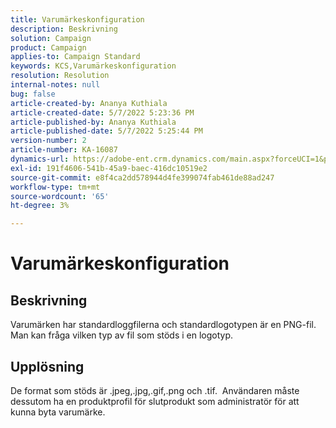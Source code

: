 ```yaml
---
title: Varumärkeskonfiguration
description: Beskrivning
solution: Campaign
product: Campaign
applies-to: Campaign Standard
keywords: KCS,Varumärkeskonfiguration
resolution: Resolution
internal-notes: null
bug: false
article-created-by: Ananya Kuthiala
article-created-date: 5/7/2022 5:23:36 PM
article-published-by: Ananya Kuthiala
article-published-date: 5/7/2022 5:25:44 PM
version-number: 2
article-number: KA-16087
dynamics-url: https://adobe-ent.crm.dynamics.com/main.aspx?forceUCI=1&pagetype=entityrecord&etn=knowledgearticle&id=eb93d768-2ace-ec11-a7b5-0022480a8e40
exl-id: 191f4606-541b-45a9-baec-416dc10519e2
source-git-commit: e8f4ca2dd578944d4fe399074fab461de88ad247
workflow-type: tm+mt
source-wordcount: '65'
ht-degree: 3%

---
```


# Varumärkeskonfiguration

## Beskrivning


Varumärken har standardloggfilerna och standardlogotypen är en PNG-fil. Man kan fråga vilken typ av fil som stöds i en logotyp.


## Upplösning


De format som stöds är .jpeg,.jpg,.gif,.png och .tif.  Användaren måste dessutom ha en produktprofil för slutprodukt som administratör för att kunna byta varumärke.
